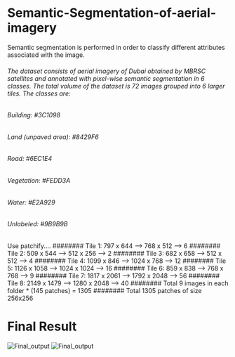 # Semantic-Segmentation-of-aerial-imagery
Semantic segmentation is performed in order to classify different attributes associated with the image.
###### The dataset consists of aerial imagery of Dubai obtained by MBRSC satellites and annotated with pixel-wise semantic segmentation in 6 classes. The total volume of the dataset is 72 images grouped into 6 larger tiles. The classes are:
###### Building: #3C1098
###### Land (unpaved area): #8429F6
###### Road: #6EC1E4
###### Vegetation: #FEDD3A
###### Water: #E2A929
###### Unlabeled: #9B9B9B

Use patchify....
######## Tile 1: 797 x 644 --> 768 x 512 --> 6
######## Tile 2: 509 x 544 --> 512 x 256 --> 2
######## Tile 3: 682 x 658 --> 512 x 512  --> 4
######## Tile 4: 1099 x 846 --> 1024 x 768 --> 12
########  Tile 5: 1126 x 1058 --> 1024 x 1024 --> 16
########  Tile 6: 859 x 838 --> 768 x 768 --> 9
########  Tile 7: 1817 x 2061 --> 1792 x 2048 --> 56
######## Tile 8: 2149 x 1479 --> 1280 x 2048 --> 40
######## Total 9 images in each folder * (145 patches) = 1305
######## Total 1305 patches of size 256x256

# Final Result
![Final_output](https://user-images.githubusercontent.com/60823367/134293829-309a1a96-38b1-4694-931e-3d19f7257666.png)
![Final_output](https://user-images.githubusercontent.com/60823367/134293161-30c5f8b7-ba30-441c-b8fc-27c924a132ea.png)
